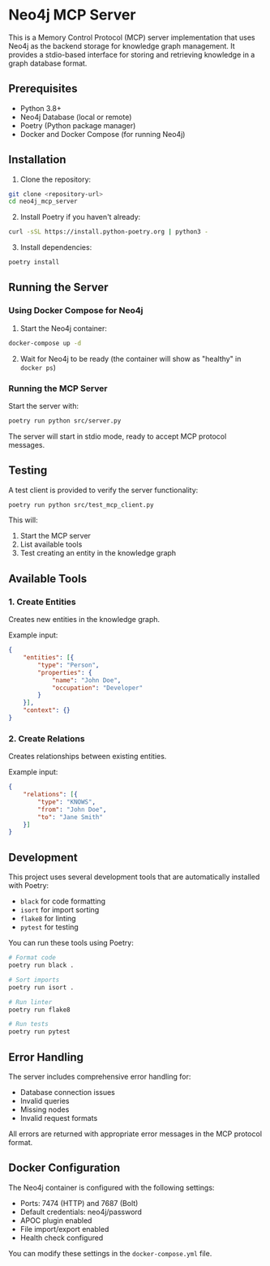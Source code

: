 # Neo4j MCP Server

This is a Memory Control Protocol (MCP) server implementation that uses Neo4j as the backend storage for knowledge graph management. It provides a stdio-based interface for storing and retrieving knowledge in a graph database format.

## Prerequisites

- Python 3.8+
- Neo4j Database (local or remote)
- Poetry (Python package manager)
- Docker and Docker Compose (for running Neo4j)

## Installation

1. Clone the repository:
```bash
git clone <repository-url>
cd neo4j_mcp_server
```

2. Install Poetry if you haven't already:
```bash
curl -sSL https://install.python-poetry.org | python3 -
```

3. Install dependencies:
```bash
poetry install
```

## Running the Server

### Using Docker Compose for Neo4j

1. Start the Neo4j container:
```bash
docker-compose up -d
```

2. Wait for Neo4j to be ready (the container will show as "healthy" in `docker ps`)

### Running the MCP Server

Start the server with:
```bash
poetry run python src/server.py
```

The server will start in stdio mode, ready to accept MCP protocol messages.

## Testing

A test client is provided to verify the server functionality:

```bash
poetry run python src/test_mcp_client.py
```

This will:
1. Start the MCP server
2. List available tools
3. Test creating an entity in the knowledge graph

## Available Tools

### 1. Create Entities
Creates new entities in the knowledge graph.

Example input:
```json
{
    "entities": [{
        "type": "Person",
        "properties": {
            "name": "John Doe",
            "occupation": "Developer"
        }
    }],
    "context": {}
}
```

### 2. Create Relations
Creates relationships between existing entities.

Example input:
```json
{
    "relations": [{
        "type": "KNOWS",
        "from": "John Doe",
        "to": "Jane Smith"
    }]
}
```

## Development

This project uses several development tools that are automatically installed with Poetry:

- `black` for code formatting
- `isort` for import sorting
- `flake8` for linting
- `pytest` for testing

You can run these tools using Poetry:

```bash
# Format code
poetry run black .

# Sort imports
poetry run isort .

# Run linter
poetry run flake8

# Run tests
poetry run pytest
```

## Error Handling

The server includes comprehensive error handling for:
- Database connection issues
- Invalid queries
- Missing nodes
- Invalid request formats

All errors are returned with appropriate error messages in the MCP protocol format.

## Docker Configuration

The Neo4j container is configured with the following settings:
- Ports: 7474 (HTTP) and 7687 (Bolt)
- Default credentials: neo4j/password
- APOC plugin enabled
- File import/export enabled
- Health check configured

You can modify these settings in the `docker-compose.yml` file. 